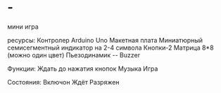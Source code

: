 # -
мини игра                                                                   


ресурсы:
Контролер Arduino Uno
Макетная плата
Миниатюрный семисегментный индикатор на 2-4 символа
Кнопки-2
Матрица 8*8 (можно один цвет)
Пьезодинамик -- Buzzer


Функции:
Ждать до нажатия кнопок
Музыка
Игра


Состояния:
Включон
Ждёт
Разряжен
